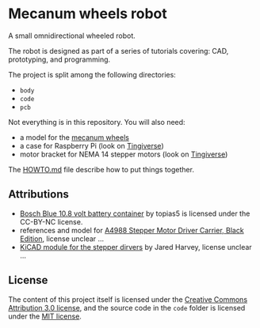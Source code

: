 # Mecanum wheels robot

A small omnidirectional wheeled robot.

The robot is designed as part of a series of tutorials covering: CAD, prototyping, and programming.

The project is split among the following directories:
- `body`
- `code`
- `pcb`

Not everything is in this repository.
You will also need:
- a model for the [mecanum wheels](https://github.com/dzufferey/scadla/blob/master/src/main/scala/scadla/examples/MecanumWheel.scala)
- a case for Raspberry Pi (look on [Tingiverse](http://www.thingiverse.com/))
- motor bracket for NEMA 14 stepper motors (look on [Tingiverse](http://www.thingiverse.com/))

The [HOWTO.md](HOWTO.md) file describe how to put things together.

## Attributions

- [Bosch Blue 10.8 volt battery container](https://www.thingiverse.com/thing:1246842) by topias5 is licensed under the CC-BY-NC license.
- references and model for [A4988 Stepper Motor Driver Carrier, Black Edition](https://www.pololu.com/product/2128), license unclear ...
- [KiCAD module for the stepper dirvers](https://github.com/jharvey/Cinch_enclosure_template/tree/master/KICAD_Project/PCB-modules/pololu) by Jared Harvey, license unclear ...

## License

The content of this project itself is licensed under the [Creative Commons Attribution 3.0 license](http://creativecommons.org/licenses/by/3.0/us/deed.en_US), and the source code in the `code` folder is licensed under the [MIT license](http://opensource.org/licenses/mit-license.php).
